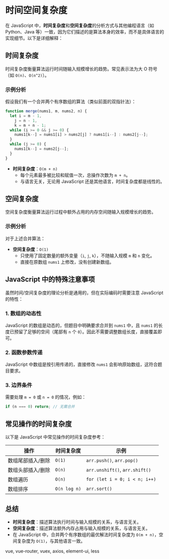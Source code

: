 # 时间空间复杂度

在 JavaScript 中，**时间复杂度**和**空间复杂度**的分析方式与其他编程语言（如 Python、Java 等）一致，因为它们描述的是算法本身的效率，而不是具体语言的实现细节。以下是详细解释：

## **时间复杂度**

时间复杂度衡量算法运行时间随输入规模增长的趋势。常见表示法为大 O 符号（如 `O(n)`、`O(n^2)`）。

### **示例分析**

假设我们有一个合并两个有序数组的算法（类似前面的双指针法）：

```javascript
function merge(nums1, m, nums2, n) {
  let i = m - 1,
    j = n - 1,
    k = m + n - 1;
  while (i >= 0 && j >= 0) {
    nums1[k--] = nums1[i] > nums2[j] ? nums1[i--] : nums2[j--];
  }
  while (j >= 0) {
    nums1[k--] = nums2[j--];
  }
}
```

- **时间复杂度**：`O(m + n)`
  - 每个元素最多被比较和赋值一次，总操作次数为 `m + n`。
  - 与语言无关，无论用 JavaScript 还是其他语言，时间复杂度都是线性的。

## **空间复杂度**

空间复杂度衡量算法运行过程中额外占用的内存空间随输入规模增长的趋势。

### **示例分析**

对于上述合并算法：

- **空间复杂度**：`O(1)`
  - 只使用了固定数量的额外变量（`i`, `j`, `k`），不随输入规模 `m` 和 `n` 变化。
  - 直接在原数组 `nums1` 上修改，没有创建新数组。

## **JavaScript 中的特殊注意事项**

虽然时间/空间复杂度的理论分析是通用的，但在实际编码时需要注意 JavaScript 的特性：

### 1. **数组的动态性**

JavaScript 的数组是动态的，但题目中明确要求合并到 `nums1` 中，且 `nums1` 的长度已预留了足够的空间（尾部有 `n` 个 `0`）。因此不需要调整数组长度，直接覆盖即可。

### 2. **函数参数传递**

JavaScript 中数组是按引用传递的，直接修改 `nums1` 会影响原始数组，这符合题目要求。

### 3. **边界条件**

需要处理 `m = 0` 或 `n = 0` 的情况，例如：

```javascript
if (n === 0) return; // 无需合并
```

## **常见操作的时间复杂度**

以下是 JavaScript 中常见操作的时间复杂度参考：

| **操作**          | **时间复杂度** | **示例**                       |
| ----------------- | -------------- | ------------------------------ |
| 数组尾部插入/删除 | `O(1)`         | `arr.push()`, `arr.pop()`      |
| 数组头部插入/删除 | `O(n)`         | `arr.unshift()`, `arr.shift()` |
| 数组遍历          | `O(n)`         | `for (let i = 0; i < n; i++)`  |
| 数组排序          | `O(n log n)`   | `arr.sort()`                   |

## **总结**

- **时间复杂度**：描述算法执行时间与输入规模的关系，与语言无关。
- **空间复杂度**：描述算法额外内存占用与输入规模的关系，与语言无关。
- 在 JavaScript 中，合并两个有序数组的最优解法时间复杂度为 `O(m + n)`，空间复杂度为 `O(1)`，与其他语言一致。


vue, vue-router, vuex, axios, element-ui, less